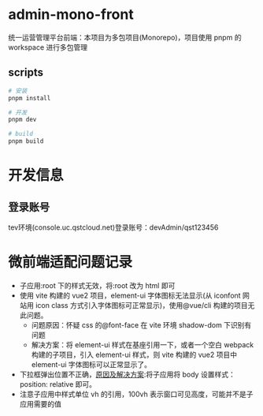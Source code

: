 # admin-mono-front

统一运营管理平台前端：本项目为多包项目(Monorepo)，项目使用 pnpm 的 workspace 进行多包管理

## scripts

```sh
# 安装
pnpm install

# 开发
pnpm dev

# build
pnpm build
```

# 开发信息

## 登录账号

tev环境(console.uc.qstcloud.net)登录账号：devAdmin/qst123456

# 微前端适配问题记录

- 子应用:root 下的样式无效，将:root 改为 html 即可
- 使用 vite 构建的 vue2 项目，element-ui 字体图标无法显示(从 iconfont 网站用 icon class 方式引入字体图标可正常显示)，使用@vue/cli 构建的项目无此问题。
  - 问题原因：怀疑 css 的@font-face 在 vite 环境 shadow-dom 下识别有问题
  - 解决方案：将 element-ui 样式在基座引用一下，或者一个空白 webpack 构建的子项目，引入 element-ui 样式，则 vite 构建的 vue2 项目中 element-ui 字体图标可以正常显示了。
- 下拉框弹出位置不正确，[原因及解决方案](https://wujie-micro.github.io/doc/question/#_4%E3%80%81%E5%86%92%E6%B3%A1%E7%B3%BB%E5%88%97%E7%BB%84%E4%BB%B6-%E6%AF%94%E5%A6%82%E4%B8%8B%E6%8B%89%E6%A1%86-%E5%BC%B9%E5%87%BA%E4%BD%8D%E7%BD%AE%E4%B8%8D%E6%AD%A3%E7%A1%AE):将子应用将 body 设置样式： position: relative 即可。
- 注意子应用中样式单位 vh 的引用，100vh 表示窗口可见高度，可能并不是子应用需要的值
